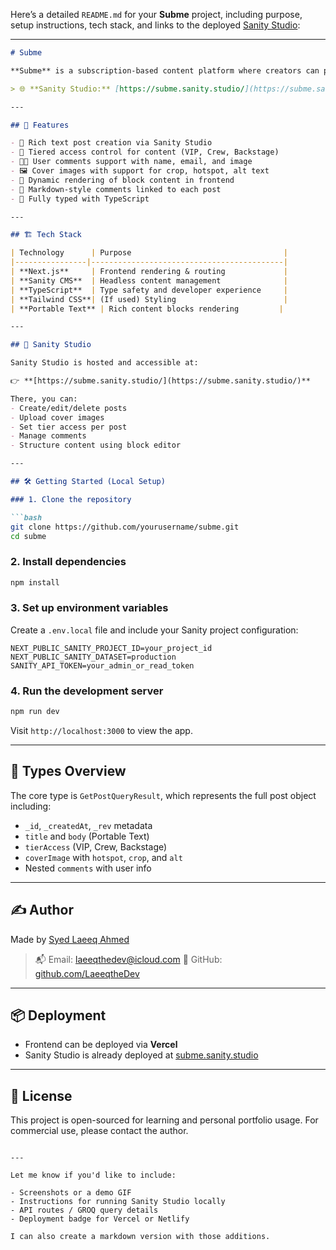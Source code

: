 Here’s a detailed `README.md` for your **Subme** project, including purpose, setup instructions, tech stack, and links to the deployed [Sanity Studio](https://subme.sanity.studio/):

---

````md
# Subme

**Subme** is a subscription-based content platform where creators can publish tiered-access posts (e.g., for VIP, Crew, or Backstage members) and receive comments from readers. The platform is powered by **Next.js**, **Sanity CMS**, and **TypeScript** with structured content modeling.

> 🌐 **Sanity Studio:** [https://subme.sanity.studio/](https://subme.sanity.studio/)

---

## 📸 Features

- 📝 Rich text post creation via Sanity Studio
- 🔐 Tiered access control for content (VIP, Crew, Backstage)
- 🧑‍💬 User comments support with name, email, and image
- 🖼️ Cover images with support for crop, hotspot, alt text
- 🔄 Dynamic rendering of block content in frontend
- 💬 Markdown-style comments linked to each post
- 🚀 Fully typed with TypeScript

---

## 🏗️ Tech Stack

| Technology      | Purpose                                  |
|----------------|-------------------------------------------|
| **Next.js**     | Frontend rendering & routing             |
| **Sanity CMS**  | Headless content management              |
| **TypeScript**  | Type safety and developer experience     |
| **Tailwind CSS**| (If used) Styling                        |
| **Portable Text** | Rich content blocks rendering         |

---

## 🧱 Sanity Studio

Sanity Studio is hosted and accessible at:

👉 **[https://subme.sanity.studio/](https://subme.sanity.studio/)**

There, you can:
- Create/edit/delete posts
- Upload cover images
- Set tier access per post
- Manage comments
- Structure content using block editor

---

## 🛠️ Getting Started (Local Setup)

### 1. Clone the repository

```bash
git clone https://github.com/yourusername/subme.git
cd subme
````

### 2. Install dependencies

```bash
npm install
```

### 3. Set up environment variables

Create a `.env.local` file and include your Sanity project configuration:

```env
NEXT_PUBLIC_SANITY_PROJECT_ID=your_project_id
NEXT_PUBLIC_SANITY_DATASET=production
SANITY_API_TOKEN=your_admin_or_read_token
```

### 4. Run the development server

```bash
npm run dev
```

Visit `http://localhost:3000` to view the app.

---

## 🧩 Types Overview

The core type is `GetPostQueryResult`, which represents the full post object including:

* `_id`, `_createdAt`, `_rev` metadata
* `title` and `body` (Portable Text)
* `tierAccess` (VIP, Crew, Backstage)
* `coverImage` with `hotspot`, `crop`, and `alt`
* Nested `comments` with user info

---

## ✍️ Author

Made by [Syed Laeeq Ahmed](https://www.linkedin.com/in/syed-laeeq-ahmed/)

> 📬 Email: [laeeqthedev@icloud.com](mailto:laeeqthedev@icloud.com)
> 🔗 GitHub: [github.com/LaeeqtheDev](https://github.com/LaeeqtheDev)

---

## 📦 Deployment

* Frontend can be deployed via **Vercel**
* Sanity Studio is already deployed at [subme.sanity.studio](https://subme.sanity.studio)

---

## 🔐 License

This project is open-sourced for learning and personal portfolio usage. For commercial use, please contact the author.

```

---

Let me know if you'd like to include:

- Screenshots or a demo GIF
- Instructions for running Sanity Studio locally
- API routes / GROQ query details
- Deployment badge for Vercel or Netlify

I can also create a markdown version with those additions.
```
